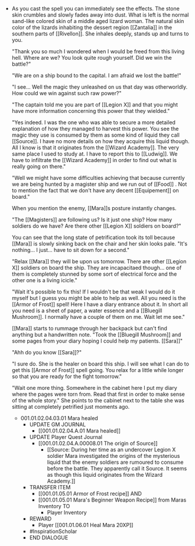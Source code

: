- As you cast the spell you can immediately see the effects. The stone skin crumbles and slowly fades away into dust. What is left is the normal sand-like colored skin of a middle aged lizard woman. The natural skin color of the lizards inhabiting the dessert region [[Zantalia]] in the southern parts of [[Rivellon]]. She inhales deeply, stands up and turns to you.
  
  "Thank you so much I wondered when I would be freed from this living hell. Where are we? You look quite rough yourself. Did we win the battle?"
  
  "We are on a ship bound to the capital. I am afraid we lost the battle!"
  
  "I see… Well the magic they unleashed on us that day was otherworldly. How could we win against such raw power?"
  
  "The captain told me you are part of [[Legion X]] and that you might have more information concerning this power that they wielded."
  
  "Yes indeed. I was the one who was able to secure a more detailed explanation of how they managed to harvest this power. You see the magic they use is consumed by them as some kind of liquid they call [[Source]]. I have no more details on how they acquire this liquid though. All I know is that it originates from the [[Wizard Academy]]. The very same place I used to study at. I have to report this to [[Ludwig]]. We have to infiltrate the [[Wizard Academy]] in order to find out what is really going on there."
  
  "Well we might have some difficulties achieving that because currently we are being hunted by a magister ship and we run out of [[Food]] . Not to mention the fact that we don't have any decent [[Equipement]] on board."
  
  When you mention the enemy, [[Mara]]s posture instantly changes.
  
  "The [[Magisters]] are following us? Is it just one ship? How many soldiers do we have? Are there other [[Legion X]] soldiers on board?"
  
  You can see that the long state of petrification took its toll because [[Mara]] is slowly sinking back on the chair and her skin looks pale. "It's nothing… I just… have to sit down for a second."
  
  "Relax [[Mara]] they will be upon us tomorrow. There are other [[Legion X]] soldiers on board the ship. They are incapacitaed though… one of them is completely stunned by some sort of electrical force and the other one is a living icicle."
  
  "Wait it's possible to fix this! If I wouldn't be that weak I would do it myself but I guess you might be able to help as well. All you need is the [[Armor of Frost]] spell! Here I have a diary entrance about it. In short all you need is a sheet of paper, a water essence and a [[Bluegill Mushroom]]. I normally have a couple of them on me. Wait let me see."
  
  [[Mara]] starts to rummage through her backpack but can't find anything but a handwritten note. "Took the [[Bluegill Mushroom]] and some pages from your diary hoping I could help my patients. [[Sara]]" 
  
  "Ahh do you know [[Sara]]?"
  
  "I sure do. She is the healer on board this ship. I will see what I can do to get this [[Armor of Frost]] spell going. You relax for a little while longer so that you are ready for the fight tomorrow."
  
  "Wait one more thing. Somewhere in the cabinet here I put my diary where the pages were torn from. Read that first in order to make sense of the whole story." She points to the cabinet next to the table she was sitting at completely petrified just moments ago.
	- 001.01.02.04.03.01 Mara healed
		- UPDATE GM JOURNAL
			- [[001.01.02.04.A.01 Mara healed]]
		- UPDATE Player Quest Journal
			- [[001.01.02.04.A.00008.01 The origin of Source]]
				- [[Source: During her time as an undercover Legion X soldier Mara investigated the origins of the mysterious liquid that the enemy soldiers are rumoured to consume before the battle. They apparently call it Source. It seems as though this liquid originates from the Wizard Academy.]]
		- TRANSFER ITEM
			- [[001.01.05.01 Armor of Frost recipe]] AND
			- [[001.01.05.01 Mara's Beginner Weapon Recipe]] from Maras Inventory TO
				- Player Inventory
		- REWARD
			- Player [[001.01.06.01 Heal Mara 20XP]]
		- #InspirationScholar
		- END DIALOGUE